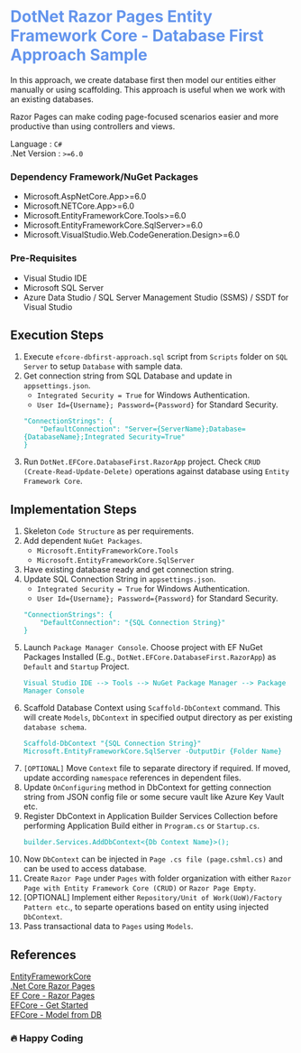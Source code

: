 <div style="color:cornflowerblue">

# DotNet Razor Pages Entity Framework Core - Database First Approach Sample

</div>

In this approach, we create database first then model our entities either manually or using scaffolding. This approach is useful when we work with an existing databases.

Razor Pages can make coding page-focused scenarios easier and more productive than using controllers and views.

Language : `C#` <br/>
.Net Version : `>=6.0`

### **Dependency Framework/NuGet Packages**

- Microsoft.AspNetCore.App>=6.0
- Microsoft.NETCore.App>=6.0
- Microsoft.EntityFrameworkCore.Tools>=6.0
- Microsoft.EntityFrameworkCore.SqlServer>=6.0
- Microsoft.VisualStudio.Web.CodeGeneration.Design>=6.0

### **Pre-Requisites**

- Visual Studio IDE
- Microsoft SQL Server
- Azure Data Studio / SQL Server Management Studio (SSMS) / SSDT for Visual Studio

## **Execution Steps**

1. Execute `efcore-dbfirst-approach.sql` script from `Scripts` folder on `SQL Server` to setup `Database` with sample data.
2. Get connection string from SQL Database and update in `appsettings.json`.
   - `Integrated Security = True` for Windows Authentication.
   - `User Id={Username}; Password={Password}` for Standard Security.
   <pre><code style="color:#00aaaa">"ConnectionStrings": {
       "DefaultConnection": "Server={ServerName};Database={DatabaseName};Integrated Security=True"
   }</code></pre>
3. Run `DotNet.EFCore.DatabaseFirst.RazorApp` project. Check `CRUD (Create-Read-Update-Delete)` operations against database using `Entity Framework Core`.

## **Implementation Steps**

1. Skeleton `Code Structure` as per requirements.
2. Add dependent `NuGet Packages`.
   - `Microsoft.EntityFrameworkCore.Tools`
   - `Microsoft.EntityFrameworkCore.SqlServer`
3. Have existing database ready and get connection string.
4. Update SQL Connection String in `appsettings.json`.
   - `Integrated Security = True` for Windows Authentication.
   - `User Id={Username}; Password={Password}` for Standard Security.
   <pre><code style="color:#00aaaa">"ConnectionStrings": {
       "DefaultConnection": "{SQL Connection String}"
   }</code></pre>
5. Launch `Package Manager Console`. Choose project with EF NuGet Packages Installed (E.g., `DotNet.EFCore.DatabaseFirst.RazorApp`) as `Default` and `Startup` Project.
   <pre><code style="color:#00aaaa">Visual Studio IDE --> Tools --> NuGet Package Manager --> Package Manager Console</code></pre>
6. Scaffold Database Context using `Scaffold-DbContext` command. This will create `Models`, `DbContext` in specified output directory as per existing `database schema`.
   <pre><code style="color:#00aaaa">Scaffold-DbContext "{SQL Connection String}" Microsoft.EntityFrameworkCore.SqlServer -OutputDir {Folder Name}</code></pre>
7. `[OPTIONAL]` Move `Context` file to separate directory if required. If moved, update according `namespace` references in dependent files.
8. Update `OnConfiguring` method in DbContext for getting connection string from JSON config file or some secure vault like Azure Key Vault etc.
9. Register DbContext in Application Builder Services Collection before performing Application Build either in `Program.cs` or `Startup.cs`.
   <pre><code style="color:#00aaaa">builder.Services.AddDbContext<{Db Context Name}>();</code></pre>
10. Now `DbContext` can be injected in `Page .cs file (page.cshml.cs)` and can be used to access database.
11. Create `Razor Page` under `Pages` with folder organization with either `Razor Page with Entity Framework Core (CRUD)` or `Razor Page Empty`.
12. [OPTIONAL] Implement either `Repository/Unit of Work(UoW)/Factory Pattern etc`., to separte operations based on entity using injected `DbContext`.
13. Pass transactional data to `Pages` using `Models`.

## References

[EntityFrameworkCore](https://docs.microsoft.com/en-us/ef/core/)<br/>
[.Net Core Razor Pages](https://docs.microsoft.com/en-us/aspnet/core/razor-pages/?view=aspnetcore-6.0&tabs=visual-studio)<br/>
[EF Core - Razor Pages](https://docs.microsoft.com/en-us/aspnet/core/data/ef-rp/intro?view=aspnetcore-6.0&tabs=visual-studio)<br/>
[EFCore - Get Started](https://docs.microsoft.com/en-us/aspnet/core/data/ef-mvc/intro?view=aspnetcore-6.0)<br/>
[EFCore - Model from DB](https://www.entityframeworktutorial.net/efcore/create-model-for-existing-database-in-ef-core.aspx)

### :fire: Happy Coding
